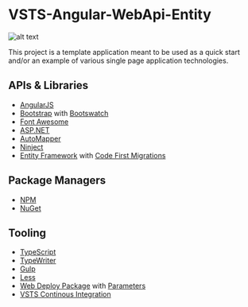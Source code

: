# VSTS-Angular-WebApi-Entity
![alt text](https://jaredkhenry.visualstudio.com/_apis/public/build/definitions/f9563c59-6bb7-43b0-a665-998c3e5ae243/4/badge "Build Badge")

This project is a template application meant to be used as a quick start and/or an example of various single page application technologies.

## APIs & Libraries
* [AngularJS](https://angularjs.org/)
* [Bootstrap](http://getbootstrap.com/) with [Bootswatch](https://bootswatch.com/)
* [Font Awesome](http://fontawesome.io/)
* [ASP.NET](https://www.asp.net/web-api)
* [AutoMapper](http://automapper.org/)
* [Ninject](http://www.ninject.org/)
* [Entity Framework](https://msdn.microsoft.com/en-us/library/aa937723%28v=vs.113%29.aspx?f=255&MSPPError=-2147217396) with [Code First Migrations](https://msdn.microsoft.com/en-us/library/jj591621(v=vs.113).aspx)

## Package Managers
* [NPM](https://www.npmjs.com/)
* [NuGet](https://www.nuget.org/)

## Tooling
* [TypeScript](https://www.typescriptlang.org/)
* [TypeWriter](https://frhagn.github.io/Typewriter/)
* [Gulp](http://gulpjs.com/)
* [Less](http://lesscss.org/)
* [Web Deploy Package](https://msdn.microsoft.com/en-us/library/dd394698(v=vs.110).aspx) with [Parameters](https://msdn.microsoft.com/en-us/library/ff398068(v=vs.110).aspx)
* [VSTS Continous Integration](https://www.visualstudio.com/team-services/continuous-integration/)
